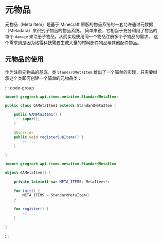 # 元物品

元物品（Meta Item）是基于 Minecraft 原版的物品系统的一套允许通过元数据（Metadata）来识别子物品的物品系统。
简单来说，它相当于充分利用了物品的每个 `damage` 来注册子物品，从而实现使用同一个物品注册多个子物品的需求，
这个需求则是因为格雷科技需要生成大量的材料部件物品与其他配件物品。

## 元物品的使用

作为注册元物品的基底，类 `StandardMetaItem` 给出了一个简单的实现，只需要继承这个类即可创建一个简单的元物品类：

::: code-group

```java
import gregtech.api.items.metaitem.StandardMetaItem;

public class GAMetaItem1 extends StandardMetaItem {
    
    public GAMetaItem1() {
        super();
    }
    
    @Override
    public void registerSubItems() {
        // ...
    }
    
}
```

```kotlin
import gregtech.api.items.metaitem.StandardMetaItem

object GAMetaItem() {
    
    private lateinit var META_ITEMS: MetaItem<*>
    
    fun init() {
        META_ITEMS = StandardMetaItem()
    }
    
    fun register() {
        // ...
    }
    
}

```

:::